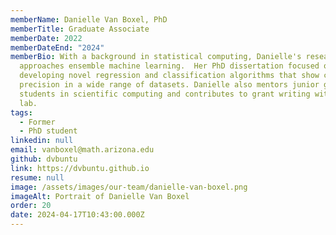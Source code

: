 ```yaml
---
memberName: Danielle Van Boxel, PhD
memberTitle: Graduate Associate
memberDate: 2022
memberDateEnd: "2024"
memberBio: With a background in statistical computing, Danielle's research
  approaches ensemble machine learning.  Her PhD dissertation focused on
  developing novel regression and classification algorithms that show consistent
  precision in a wide range of datasets. Danielle also mentors junior graduate
  students in scientific computing and contributes to grant writing within the
  lab. 
tags:
  - Former
  - PhD student
linkedin: null
email: vanboxel@math.arizona.edu
github: dvbuntu
link: https://dvbuntu.github.io
resume: null
image: /assets/images/our-team/danielle-van-boxel.png
imageAlt: Portrait of Danielle Van Boxel
order: 20
date: 2024-04-17T10:43:00.000Z
---
```

